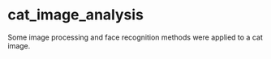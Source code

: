 # cat_image_analysis
Some image processing and face recognition methods were applied to a cat image.
